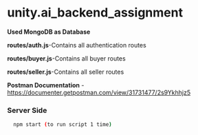 # unity.ai_backend_assignment

**Used MongoDB as Database**

**routes/auth.js**-Contains all authentication routes

**routes/buyer.js**-Contains all buyer routes

**routes/seller.js**-Contains all seller routes

**Postman Documentation** -https://documenter.getpostman.com/view/31731477/2s9Ykhhjz5


### Server Side
```bash
  npm start (to run script 1 time)
```
